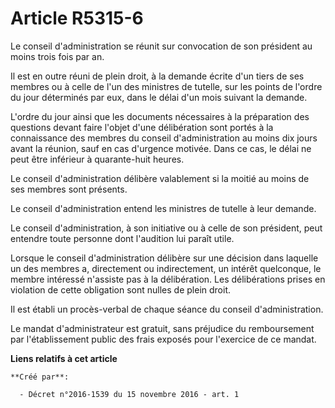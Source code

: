 # Article R5315-6

Le conseil d'administration se réunit sur convocation de son président au moins trois fois par an.

Il est en outre réuni de plein droit, à la demande écrite d'un tiers de ses membres ou à celle de l'un des ministres de
tutelle, sur les points de l'ordre du jour déterminés par eux, dans le délai d'un mois suivant la demande.

L'ordre du jour ainsi que les documents nécessaires à la préparation des questions devant faire l'objet d'une délibération
sont portés à la connaissance des membres du conseil d'administration au moins dix jours avant la réunion, sauf en cas
d'urgence motivée. Dans ce cas, le délai ne peut être inférieur à quarante-huit heures.

Le conseil d'administration délibère valablement si la moitié au moins de ses membres sont présents.

Le conseil d'administration entend les ministres de tutelle à leur demande.

Le conseil d'administration, à son initiative ou à celle de son président, peut entendre toute personne dont l'audition lui
paraît utile.

Lorsque le conseil d'administration délibère sur une décision dans laquelle un des membres a, directement ou indirectement,
un intérêt quelconque, le membre intéressé n'assiste pas à la délibération. Les délibérations prises en violation de cette
obligation sont nulles de plein droit.

Il est établi un procès-verbal de chaque séance du conseil d'administration.

Le mandat d'administrateur est gratuit, sans préjudice du remboursement par l'établissement public des frais exposés pour
l'exercice de ce mandat.

**Liens relatifs à cet article**

	**Créé par**:

	  - Décret n°2016-1539 du 15 novembre 2016 - art. 1

